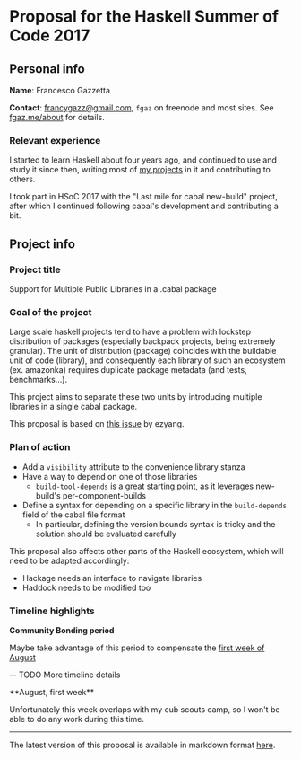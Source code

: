 # Proposal for the Haskell Summer of Code 2017

## Personal info

**Name**: Francesco Gazzetta

**Contact**: francygazz@gmail.com, `fgaz` on freenode and most sites. See [fgaz.me/about](https://fgaz.me/about) for details.

### Relevant experience

I started to learn Haskell about four years ago, and continued to use and study it since then, writing most of [my projects](https://fgaz.me/projects) in it and contributing to others.

I took part in HSoC 2017 with the "Last mile for cabal new-build" project, after which I continued following cabal's development and contributing a bit.

## Project info

### Project title

Support for Multiple Public Libraries in a .cabal package

### Goal of the project

Large scale haskell projects tend to have a problem with lockstep distribution of packages (especially backpack projects, being extremely granular). The unit of distribution (package) coincides with the buildable unit of code (library), and consequently each library of such an ecosystem (ex. amazonka) requires duplicate package metadata (and tests, benchmarks...).

This project aims to separate these two units by introducing multiple libraries in a single cabal package.

This proposal is based on [this issue](https://github.com/haskell/cabal/issues/4206) by ezyang.

### Plan of action

* Add a `visibility` attribute to the convenience library stanza
* Have a way to depend on one of those libraries
  * `build-tool-depends` is a great starting point, as it leverages new-build's per-component-builds
* Define a syntax for depending on a specific library in the `build-depends` field of the cabal file format
  * In particular, defining the version bounds syntax is tricky and the solution should be evaluated carefully

This proposal also affects other parts of the Haskell ecosystem, which will need to be adapted accordingly:

* Hackage needs an interface to navigate libraries
* Haddock needs to be modified too

<!-- ### Approximate timeline. -->
### Timeline highlights

**Community Bonding period**

Maybe take advantage of this period to compensate the [first week of August](#cubscouts)

-- TODO More timeline details
<!--
**May, second half**
**June, first half**
**June, second half**
**July, first half**
**July, second half**
-->

<a name="cubscouts">
**August, first week**

Unfortunately this week overlaps with my cub scouts camp, so I won't be able to do any work during this time.

---

The latest version of this proposal is available in markdown format
[here](http://github.com/fgaz/gsoc/blob/master/2018/proposal-cabal-multiple-libraries.md).

